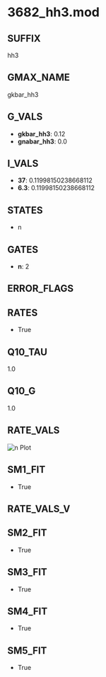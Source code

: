 # 3682_hh3.mod

## SUFFIX

hh3

## GMAX_NAME

gkbar_hh3

## G_VALS

- **gkbar_hh3**: 0.12
- **gnabar_hh3**: 0.0

## I_VALS

- **37**: 0.11998150238668112
- **6.3**: 0.11998150238668112

## STATES

- n

## GATES

- **n**: 2

## ERROR_FLAGS


## RATES

- True

## Q10_TAU

1.0

## Q10_G

1.0

## RATE_VALS

![n Plot](/Users/pbozelos/Dropbox/icg-Chai-Panos/supermodels/output_markdown_files/K/3682_hh3.mod/images/n.png)

## SM1_FIT

- True

## RATE_VALS_V

## SM2_FIT

- True

## SM3_FIT

- True

## SM4_FIT

- True

## SM5_FIT

- True

